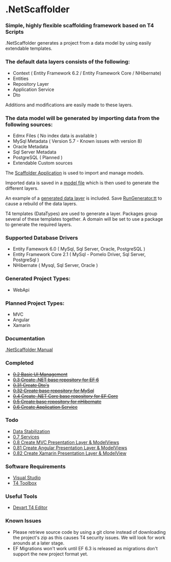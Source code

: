 # .NetScaffolder

### Simple, highly flexible scaffolding framework based on T4 Scripts

.NetScaffolder generates a project from a data model by using easily extendable templates. 

### The default data layers consists of the following:

- Context ( Entity Framework 6.2 / Entity Framework Core / NHibernate)
- Entities
- Repository Layer
- Application Service
- Dto

Additions and modifications are easily made to these layers.

### The data model will be generated by importing data from the following sources:

- Edmx Files ( No index data is available )
- MySql Metadata ( Version 5.7 - Known issues with version 8)
- Oracle Metadata
- Sql Server Metadata
- PostgreSQL ( Planned )
- Extendable Custom sources

The [Scaffolder Application](https://github.com/laredoza/.NetScaffolder/blob/master/src/DotNetScaffolder.sln) is used to import and manage models.

Imported data is saved in a [model file](https://github.com/laredoza/.NetScaffolder/blob/master/Templates/Generated/Dal/Repository/EF/Dotnet/Data/Repositories/Repository/Model/Banking.mdl) which is then used to generate the different layers.

An example of a [generated data layer](https://github.com/laredoza/.NetScaffolder/blob/master/Templates/Generated/Dal/Repository/EF/Dotnet/RepositoryEFDotnet.sln) is included. Save [RunGenerator.tt](https://github.com/laredoza/.NetScaffolder/blob/master/Templates/Generated/Dal/Repository/EF/Dotnet/Data/Repositories/Repository/RunGenerator.tt) to cause a rebuild of the data layers. 

T4 templates (DataTypes) are used to generate a layer. Packages group several of these templates together. A domain will be set to use a package to generate the required layers.

### Supported Database Drivers

- Entity Famework 6.0 ( MySql, Sql Server, Oracle, PostgreSQL )
- Entity Framework Core 2.1 ( MySql - Pomelo Driver, Sql Server, PostgreSql )
- NHibernate ( Mysql, Sql Server, Oracle )

### Generated Project Types:

- WebApi

### Planned Project Types:

- MVC
- Angular 
- Xamarin

### Documentation

[.NetScaffolder Manual](https://github.com/laredoza/.NetScaffolder/blob/master/Documentation/Manual.pdf)

### Completed
- ~~[0.2 Basic UI Management](https://github.com/laredoza/.NetScaffolder/milestone/2)~~
- ~~[0.3 Create .NET base repository for EF 6](https://github.com/laredoza/.NetScaffolder/milestone/3)~~
- ~~[0.31 Create Dto's](https://github.com/laredoza/.NetScaffolder/milestone/7)~~
- ~~[0.32 Create base repository for MySql](https://github.com/laredoza/.NetScaffolder/milestone/9)~~
- ~~[0.4 Create .NET Core base repository for EF Core](https://github.com/laredoza/.NetScaffolder/milestone/4)~~
- ~~[0.5 Create base repository for nHibernate](https://github.com/laredoza/.NetScaffolder/milestone/5)~~
- ~~[0.6 Create Application Service](https://github.com/laredoza/.NetScaffolder/milestone/6)~~

### Todo
- [Data Stabilization](https://github.com/laredoza/.NetScaffolder/milestone/12)
- [0.7 Services](https://github.com/laredoza/.NetScaffolder/milestone/13)
- [0.8 Create MVC Presentation Layer & ModelViews](https://github.com/laredoza/.NetScaffolder/milestone/8)
- [0.81 Create Angular Presentation Layer & ModelViews](https://github.com/laredoza/.NetScaffolder/milestone/10)
- [0.82 Create Xamarin Presentation Layer & ModelView](https://github.com/laredoza/.NetScaffolder/milestone/11)

### Software Requirements
- [Visual Studio](https://www.visualstudio.com/downloads/)
- [T4 Toolbox](https://marketplace.visualstudio.com/items?itemName=OlegVSych.T4ToolboxforVisualStudio2017)

### Useful Tools
- [Devart T4 Editor](https://www.devart.com/t4-editor/download.html)

### Known Issues
- Please retrieve source code by using a git clone instead of downloading the project's zip as this causes T4 security issues. We will look for work arounds at a later stage.
- EF Migrations won't work until EF 6.3 is released as migrations don't support the new project format yet.
